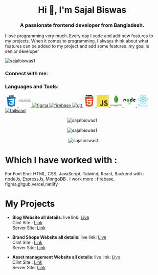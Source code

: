 <!-- ### Hi there 👋 -->
<!--  -->

<!-- ![logo](https://github.com/sajalbiswas1/sajalbiswas1/blob/main/assets/Sajal%20Biswas.png?raw=true) -->

<!--
**sajalbiswas1/sajalbiswas1** is a ✨ _special_ ✨ repository because its `README.md` (this file) appears on your GitHub profile.

Here are some ideas to get you started:

- 🔭 I’m currently working on ...
- 🌱 I’m currently learning ...
- 👯 I’m looking to collaborate on ...
- 🤔 I’m looking for help with ...
- 💬 Ask me about ...
- 📫 How to reach me: ...
- 😄 Pronouns: ...
- ⚡ Fun fact: ...
-->
<h1 align="center">Hi 👋, I'm Sajal Biswas</h1>
<h3 align="center">A passionate frontend developer from Bangladesh.</h3>
<p>I love programming very much. Every day I code and add new features to my projects. When it comes to programming, I always think about what features can be added to my project and add some features. my goal is senior developer</p>

<p align="left"> <img src="https://komarev.com/ghpvc/?username=sajalbiswas1&label=Profile%20views&color=0e75b6&style=flat" alt="sajalbiswas1" /> </p>

<!-- <div>
- 🌱 I’m currently learning **typescript**

- 👨‍💻 All of my projects are available at [https://sajalbiswas.netlify.app/](https://sajalbiswas.netlify.app/)

- 💬 Ask me about **react**

- 📫 How to reach me **sajalb1899@gmail.com**

- ⚡ Fun fact **I am funny🥳**
</div> -->

<h3 align="left">Connect with me:</h3>
<p align="left">
</p>

<h3 align="left">Languages and Tools:</h3>
<p align="left"> <a href="https://www.w3schools.com/css/" target="_blank" rel="noreferrer"> <img src="https://raw.githubusercontent.com/devicons/devicon/master/icons/css3/css3-original-wordmark.svg" alt="css3" width="40" height="40"/> </a> <a href="https://expressjs.com" target="_blank" rel="noreferrer"> <img src="https://raw.githubusercontent.com/devicons/devicon/master/icons/express/express-original-wordmark.svg" alt="express" width="40" height="40"/> </a> <a href="https://www.figma.com/" target="_blank" rel="noreferrer"> <img src="https://www.vectorlogo.zone/logos/figma/figma-icon.svg" alt="figma" width="40" height="40"/> </a> <a href="https://firebase.google.com/" target="_blank" rel="noreferrer"> <img src="https://www.vectorlogo.zone/logos/firebase/firebase-icon.svg" alt="firebase" width="40" height="40"/> </a> <a href="https://git-scm.com/" target="_blank" rel="noreferrer"> <img src="https://www.vectorlogo.zone/logos/git-scm/git-scm-icon.svg" alt="git" width="40" height="40"/> </a> <a href="https://www.w3.org/html/" target="_blank" rel="noreferrer"> <img src="https://raw.githubusercontent.com/devicons/devicon/master/icons/html5/html5-original-wordmark.svg" alt="html5" width="40" height="40"/> </a> <a href="https://developer.mozilla.org/en-US/docs/Web/JavaScript" target="_blank" rel="noreferrer"> <img src="https://raw.githubusercontent.com/devicons/devicon/master/icons/javascript/javascript-original.svg" alt="javascript" width="40" height="40"/> </a> <a href="https://www.mongodb.com/" target="_blank" rel="noreferrer"> <img src="https://raw.githubusercontent.com/devicons/devicon/master/icons/mongodb/mongodb-original-wordmark.svg" alt="mongodb" width="40" height="40"/> </a> <a href="https://nodejs.org" target="_blank" rel="noreferrer"> <img src="https://raw.githubusercontent.com/devicons/devicon/master/icons/nodejs/nodejs-original-wordmark.svg" alt="nodejs" width="40" height="40"/> </a> <a href="https://reactjs.org/" target="_blank" rel="noreferrer"> <img src="https://raw.githubusercontent.com/devicons/devicon/master/icons/react/react-original-wordmark.svg" alt="react" width="40" height="40"/> </a> <a href="https://tailwindcss.com/" target="_blank" rel="noreferrer"> <img src="https://www.vectorlogo.zone/logos/tailwindcss/tailwindcss-icon.svg" alt="tailwind" width="40" height="40"/> </a> </p>

<p style="text-align: center;">
  <img align="center" src="https://github-readme-streak-stats.herokuapp.com/?user=sajalbiswas1&theme=tokyonight" alt="sajalbiswas1" />
</p>
<p style="text-align: center;">
  <img align="center" src="https://github-readme-stats.vercel.app/api/top-langs?username=sajalbiswas1&show_icons=true&locale=en&layout=compact&theme=tokyonight" alt="sajalbiswas1" />
</p>

<p style="text-align: center;">&nbsp;
  <img align="center" src="https://github-readme-stats.vercel.app/api?username=sajalbiswas1&show_icons=true&locale=en&theme=tokyonight" alt="sajalbiswas1" />
</p>

<h1>Which I have worked with :</h1>
<p>For Font End: HTML, CSS, JavaScript, Talwind, React, Backend with : nodeJs, ExpressJs, MongoDB . I work more : firebase, figma,gitgub,vercel,netlify</p>
<h1>My Projects</h1>

- **Blog Website all details**:
  live link: [Live](https://bloggerex-44566.web.app/) </br>
  Clint Site : [Link](https://github.com/sajalbiswas1/blog-website-clint-a11) </br>
  Server Site: [Link](https://github.com/sajalbiswas1/blog-website-server-a11)

- **Brand Shope Website all details**:
  live link: [Live](https://brand-shop-886b1.web.app) </br>
  Clint Site : [Link](https://github.com/sajalbiswas1/brand-shop-clint-a10) </br>
  Server Site: [Link](https://github.com/sajalbiswas1/brand-shop-server-a10)

- **Asset management Website all details**:
  live link: [Live](https://asset-management-c0d71.web.app/) </br>
  Clint Site : [Link](https://github.com/sajalbiswas1/asset-management-clint-a12) </br>
  Server Site: [Link](https://github.com/sajalbiswas1/asset-management-server-a12)
